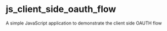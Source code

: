 js_client_side_oauth_flow
=========================

A simple JavaScript application to demonstrate the client side OAUTH flow
